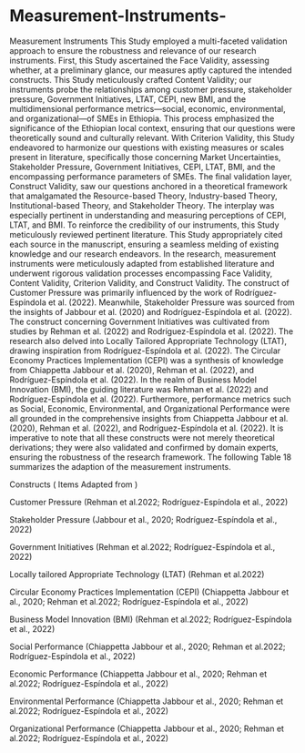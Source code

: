 # Measurement-Instruments-
Measurement Instruments 
This Study employed a multi-faceted validation approach to ensure the robustness and relevance of our research instruments. First, this Study ascertained the Face Validity, assessing whether, at a preliminary glance, our measures aptly captured the intended constructs. This Study meticulously crafted Content Validity; our instruments probe the relationships among customer pressure, stakeholder pressure, Government Initiatives, LTAT, CEPI, new BMI, and the multidimensional performance metrics—social, economic, environmental, and organizational—of SMEs in Ethiopia. This process emphasized the significance of the Ethiopian local context, ensuring that our questions were theoretically sound and culturally relevant.
With Criterion Validity, this Study endeavored to harmonize our questions with existing measures or scales present in literature, specifically those concerning Market Uncertainties, Stakeholder Pressure, Government Initiatives, CEPI, LTAT, BMI, and the encompassing performance parameters of SMEs. The final validation layer, Construct Validity, saw our questions anchored in a theoretical framework that amalgamated the Resource-based Theory, Industry-based Theory, Institutional-based Theory, and Stakeholder Theory. The interplay was especially pertinent in understanding and measuring perceptions of CEPI, LTAT, and BMI.
To reinforce the credibility of our instruments, this Study meticulously reviewed pertinent literature. This Study appropriately cited each source in the manuscript, ensuring a seamless melding of existing knowledge and our research endeavors.
In the research, measurement instruments were meticulously adapted from established literature and underwent rigorous validation processes encompassing Face Validity, Content Validity, Criterion Validity, and Construct Validity. The construct of Customer Pressure was primarily influenced by the work of Rodríguez-Espíndola et al. (2022). Meanwhile, Stakeholder Pressure was sourced from the insights of Jabbour et al. (2020) and Rodríguez-Espíndola et al. (2022). The construct concerning Government Initiatives was cultivated from studies by Rehman et al. (2022) and Rodríguez-Espíndola et al. (2022). The research also delved into Locally Tailored Appropriate Technology (LTAT), drawing inspiration from Rodríguez-Espíndola et al. (2022). The Circular Economy Practices Implementation (CEPI) was a synthesis of knowledge from Chiappetta Jabbour et al. (2020), Rehman et al. (2022), and Rodríguez-Espíndola et al. (2022). In the realm of Business Model Innovation (BMI), the guiding literature was Rehman et al. (2022) and Rodríguez-Espíndola et al. (2022). Furthermore, performance metrics such as Social, Economic, Environmental, and Organizational Performance were all grounded in the comprehensive insights from Chiappetta Jabbour et al. (2020), Rehman et al. (2022), and Rodríguez-Espíndola et al. (2022). It is imperative to note that all these constructs were not merely theoretical derivations; they were also validated and confirmed by domain experts, ensuring the robustness of the research framework. The following Table 18 summarizes the adaption of the measurement instruments.

Constructs	         (  Items Adapted from )

Customer Pressure 	(Rehman et al.2022; Rodríguez-Espíndola et al., 2022)

Stakeholder Pressure 	(Jabbour et al., 2020; Rodríguez-Espíndola et al., 2022)

Government Initiatives 	(Rehman et al.2022; Rodríguez-Espíndola et al., 2022)

Locally tailored Appropriate Technology (LTAT)	(Rehman et al.2022)

Circular Economy Practices Implementation (CEPI)	(Chiappetta Jabbour et al., 2020; Rehman et al.2022; Rodríguez-Espíndola et al., 2022)

Business Model Innovation (BMI)	(Rehman et al.2022; Rodríguez-Espíndola et al., 2022)

Social Performance 	(Chiappetta Jabbour et al., 2020; Rehman et al.2022; Rodríguez-Espíndola et al., 2022)

Economic Performance 	(Chiappetta Jabbour et al., 2020; Rehman et al.2022; Rodríguez-Espíndola et al., 2022)

Environmental Performance 	(Chiappetta Jabbour et al., 2020; Rehman et al.2022; Rodríguez-Espíndola et al., 2022)

Organizational Performance 	(Chiappetta Jabbour et al., 2020; Rehman et al.2022; Rodríguez-Espíndola et al., 2022)

